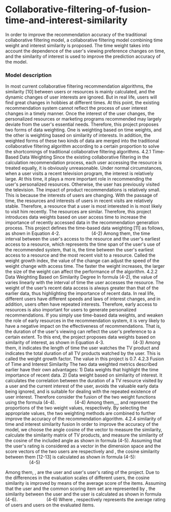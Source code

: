 # Collaborative-filtering-of-fusion-time-and-interest-similarity
In order to improve the recommendation accuracy of the traditional collaborative filtering model, a collaborative filtering model combining time weight and interest similarity is proposed. The time weight takes into account the dependence of the user's viewing preference changes on time, and the similarity of interest is used to improve the prediction accuracy of the model.

### Model description
In most current collaborative filtering recommendation algorithms, the similarity [10] between users or resources is mainly calculated, and the dynamic changes of user interests are ignored. But in real life, users will find great changes in hobbies at different times. At this point, the existing recommendation system cannot reflect the process of user interest changes in a timely manner. Once the interest of the user changes, the personalized resources or marketing programs recommended may largely deviate from the user's essential needs. Therefore, this project proposes two forms of data weighting. One is weighting based on time weights, and the other is weighting based on similarity of interests. In addition, the weighted forms of these two kinds of data are merged into the traditional collaborative filtering algorithm according to a certain proportion to solve the shortcomings of traditional collaborative filtering algorithms.
4.2.1 Time-Based Data Weighting
Since the existing collaborative filtering in the calculation recommendation process, each user accessing the resource is treated equally, it is obviously unreasonable. Under normal circumstances, when a user visits a recent television program, the interest is relatively large. At this time, it plays a more important role in recommending the user's personalized resources. Otherwise, the user has previously visited the television. The impact of product recommendations is relatively small. This is because the interests of users are changing. With the passage of time, the resources and interests of users in recent visits are relatively stable. Therefore, a resource that a user is most interested in is most likely to visit him recently. The resources are similar. Therefore, this project introduces data weights based on user access time to increase the importance of recently accessed data in the recommendation generation process.
This project defines the time-based data weighting [11] as follows, as shown in Equation 4-2.
                        (4-2)
Among them, the time interval between the user's access to the resource and the user's earliest access to a resource, which represents the time span of the user's use of the recommended system, that is, the time between the user's earliest access to a resource and the most recent visit to a resource. Called the weight growth index, the value of the change can adjust the speed of the weight change with access time. The faster the weight increases, the larger the size of the weight can affect the performance of the algorithm.
4.2.2 Data Weighting Based on Similarity Degree
In formula (4-2), the value of varies linearly with the interval of time the user accesses the resource. The weight of the user’s recent data access is always greater than that of the earlier data, thus highlighting the importance of recent data. In real life, different users have different speeds and laws of interest changes, and in addition, users often have repeated interests. Therefore, early access to resources is also important for users to generate personalized recommendations. If you simply use time-based data weights, and weaken the role of early resources in the recommendation system, it is very likely to have a negative impact on the effectiveness of recommendations. That is, the duration of the user's viewing can reflect the user's preference to a certain extent. To this end, the project proposes data weights based on similarity of interest, as shown in Equation 4-3.
                      (4-3)
Among them, it indicates the length of time the user watches the TV product and indicates the total duration of all TV products watched by the user. This is called the weight growth factor. The value in this project is 0.7.
4.2.3 Fusion of Time and Interest Similarity
The two data weighted metrics described earlier have their own advantages: 1) Data weights that highlight the time importance of recent data. 2) Data weight based on similarity of interest. It calculates the correlation between the duration of a TV resource visited by a user and the current interest of the user, avoids the valuable early data being ignored, and is suitable for dealing with the repeated existence of user interest. Therefore consider the fusion of the two weight functions using the formula (4-4).
              (4-4)
Among them,,,, and represent the proportions of the two weight values, respectively. By selecting the appropriate values, the two weighting methods are combined to further improve the accuracy of the recommendation algorithm.
4.2.4 similarity of time and interest similarity fusion
In order to improve the accuracy of the model, we choose the angle cosine of the vector to measure the similarity, calculate the similarity matrix of TV products, and measure the similarity of the cosine of the included angle as shown in formula (4-5). Assuming that the user's rating is considered as a vector in the dimension space and the score vectors of the two users are respectively and , the cosine similarity between them [12-13] is calculated as shown in formula (4-5):
                   (4-5)

Among them, , are the user and user's user's rating of the project.
Due to the differences in the evaluation scales of different users, the cosine similarity is improved by means of the average score of the items. Assuming that the user and the common scoring item set are represented by , the similarity between the user and the user is calculated as shown in formula (4-6).
                      (4-6)
Where , respectively represents the average rating of users and users on the evaluated items.
